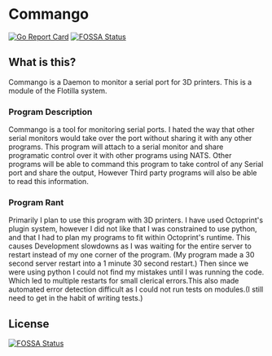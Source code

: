 # Commango

[![Go Report Card](https://goreportcard.com/badge/github.com/Ximidar/Commango)](https://goreportcard.com/report/github.com/Ximidar/Commango)
[![FOSSA Status](https://app.fossa.io/api/projects/git%2Bgithub.com%2FXimidar%2FCommango.svg?type=shield)](https://app.fossa.io/projects/git%2Bgithub.com%2FXimidar%2FCommango?ref=badge_shield)

## What is this?
Commango is a Daemon to monitor a serial port for 3D printers. This is a module of the Flotilla system.

### Program Description
Commango is a tool for monitoring serial ports. I hated the way that other serial monitors would take over the port without sharing it with any other programs. This program will attach to a serial monitor and share programatic control over it with other programs using NATS. Other programs will be able to command this program to take control of any Serial port and share the output, However Third party programs will also be able to read this information. 

### Program Rant
Primarily I plan to use this program with 3D printers. I have used Octoprint's plugin system, however I did not like that I was constrained to use python, and that I had to plan my programs to fit within Octoprint's runtime. This causes Development slowdowns as I was waiting for the entire server to restart instead of my one corner of the program. (My program made a 30 second server restart into a 1 minute 30 second restart.) Then since we were using python I could not find my mistakes until I was running the code. Which led to multiple restarts for small clerical errors.This also made automated error detection difficult as I could not run tests on modules.(I still need to get in the habit of writing tests.) 

## License
[![FOSSA Status](https://app.fossa.io/api/projects/git%2Bgithub.com%2FXimidar%2FCommango.svg?type=large)](https://app.fossa.io/projects/git%2Bgithub.com%2FXimidar%2FCommango?ref=badge_large)